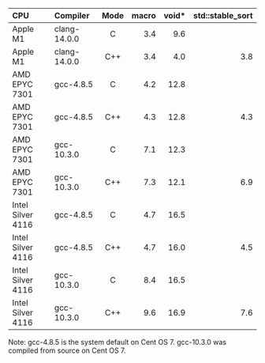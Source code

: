 |CPU|Compiler|Mode|macro|void\*|std::stable\_sort|
|:--|:-------|:--:|----:|-----:|----------------:|
|Apple M1         |clang-14.0.0|C  |3.4| 9.6|   |
|Apple M1         |clang-14.0.0|C++|3.4| 4.0|3.8|
|AMD EPYC 7301    |gcc-4.8.5   |C  |4.2|12.8|   |
|AMD EPYC 7301    |gcc-4.8.5   |C++|4.3|12.8|4.3|
|AMD EPYC 7301    |gcc-10.3.0  |C  |7.1|12.3|   |
|AMD EPYC 7301    |gcc-10.3.0  |C++|7.3|12.1|6.9|
|Intel Silver 4116|gcc-4.8.5   |C  |4.7|16.5|   |
|Intel Silver 4116|gcc-4.8.5   |C++|4.7|16.0|4.5|
|Intel Silver 4116|gcc-10.3.0  |C  |8.4|16.5|   |
|Intel Silver 4116|gcc-10.3.0  |C++|9.6|16.9|7.6|

Note: gcc-4.8.5 is the system default on Cent OS 7. gcc-10.3.0 was compiled
from source on Cent OS 7.
